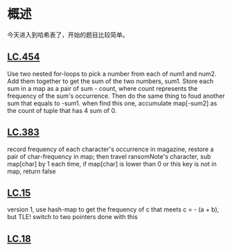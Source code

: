 # 概述
今天进入到哈希表了，开始的题目比较简单。
## [LC.454](https://leetcode.com/problems/4sum-ii/)
Use two nested for-loops to pick a number from each of num1 and num2. Add them together to get the sum of the two numbers, sum1. Store each sum in a map as a pair of sum - count, where count represents the frequency of the sum's occurrence.
Then do the same thing to foud another sum that equals to -sum1. when find this one, accumulate map[-sum2] as the count of tuple that has 4 sum of 0.


## [LC.383](https://leetcode.com/problems/intersection-of-two-arrays/)
record frequency of each character's occurrence in magazine,
restore a pair of char-frequency in map;
then travel ransomNote's character, sub map[char] by 1 each time, 
if map[char] is lower than 0 or this key is not in map, return false

## [LC.15](https://leetcode.com/problems/3sum/description/)
version 1, use hash-map to get the frequency of c that meets c = - (a + b), but TLE!
switch to two pointers done with this

## [LC.18](https://leetcode.com/problems/two-sum/)
